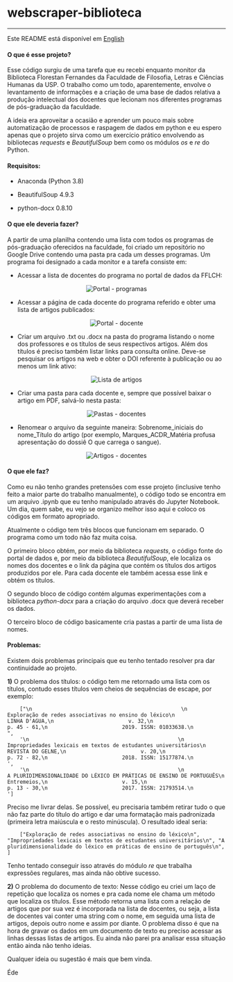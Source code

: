 # webscraper-biblioteca

---

Este README está disponível em [English](README.en.md)  

#### O que é esse projeto?

Esse código surgiu de uma tarefa que eu recebi enquanto monitor da Biblioteca Florestan Fernandes da Faculdade de Filosofia, Letras e Ciências Humanas da USP. O trabalho como um todo, aparentemente, envolve o levantamento de informações e a criação de uma base de dados relativa a produção intelectual dos docentes que lecionam nos diferentes programas de pós-graduação da faculdade.

A ideia era aproveitar a ocasião e aprender um pouco mais sobre automatização de processos e raspagem de dados em python e eu espero apenas que o projeto sirva como um exercício prático envolvendo as bibliotecas *requests* e *BeautifulSoup* bem como os módulos *os* e *re* do Python.

#### Requisitos:

- Anaconda (Python 3.8)

- BeautifulSoup 4.9.3

- python-docx 0.8.10

#### O que ele deveria fazer?

A partir de uma planilha contendo uma lista com todos os programas de pós-graduação oferecidos na faculdade, foi criado um repositório no Google Drive contendo uma pasta pra cada um desses programas. Um programa foi designado a cada monitor e a tarefa consiste em:

- Acessar a lista de docentes do programa no portal de dados da FFLCH:

<p align="center">
<img src="Screenshots/portal-programas.png" href="https://dados.fflch.usp.br/programas" alt="Portal - programas"/>
</p>

- Acessar a página de cada docente do programa referido e obter uma lista de artigos publicados:

<p align="center">
<img src="Screenshots/portal-docente.png" href="https://dados.fflch.usp.br/programas/docente/2339547?tipo=periodo&ano=2017&ano_ini=2017&ano_fim=2020" alt="Portal - docente"/>
</p>

- Criar um arquivo .txt ou .docx na pasta do programa listando o nome dos professores e os títulos de seus respectivos artigos. Além dos títulos é preciso também listar links para consulta online. Deve-se pesquisar os artigos na web e obter o DOI referente à publicação ou ao menos um link ativo:

<p align="center">
<img src="Screenshots/listadeartigos.png" alt="Lista de artigos"/>
</p>

- Criar uma pasta para cada docente e, sempre que possível baixar o artigo em PDF, salvá-lo nesta pasta:

<p align="center">
<img src="Screenshots/pastas-docentes.png" alt="Pastas - docentes"/>
</p>

- Renomear o arquivo da seguinte maneira: Sobrenome_iniciais do nome_Título do artigo (por exemplo, Marques_ACDR_Matéria profusa apresentação do dossiê O que carrega o sangue).

<p align="center">
<img src="Screenshots/artigos-docente.png" alt="Artigos - docentes"/>
</p>

#### O que ele faz?

Como eu não tenho grandes pretensões com esse projeto (inclusive tenho feito a maior parte do trabalho manualmente), o código todo se encontra em um arquivo .ipynb que eu tenho manipulado através do Jupyter Notebook. Um dia, quem sabe, eu vejo se organizo melhor isso aqui e coloco os códigos em formato apropriado.

Atualmente o código tem três blocos que funcionam em separado. O programa como um todo não faz muita coisa.

O primeiro bloco obtém, por meio da biblioteca *requests*, o código fonte do portal de dados e, por meio da biblioteca *BeautifulSoup*, ele localiza os nomes dos docentes e o link da página que contém os títulos dos artigos produzidos por ele. Para cada docente ele também acessa esse link e obtém os títulos.

O segundo bloco de código contém algumas experimentações com a biblioteca *python-docx* para a criação do arquivo .docx que deverá receber os dados.

O terceiro bloco de código basicamente cria pastas a partir de uma lista de nomes.

#### Problemas:

Existem dois problemas principais que eu tenho tentado resolver pra dar continuidade ao projeto.

**1)** O problema dos títulos: o código tem me retornado uma lista com os títulos, contudo esses títulos vem cheios de sequências de escape, por exemplo:

		["\n                                                \n                        Exploração de redes associativas no ensino do léxico\n                        LINHA D'AGUA,\n                        v. 32,\n                        p. 45 - 61,\n                        2019. ISSN: 01033638.\n                    ",
		'\n                                                \n                        Impropriedades lexicais em textos de estudantes universitários\n                        REVISTA DO GELNE,\n                        v. 20,\n                        p. 72 - 82,\n                        2018. ISSN: 15177874.\n                    ',
		'\n                                                \n                        A PLURIDIMENSIONALIDADE DO LÉXICO EM PRÁTICAS DE ENSINO DE PORTUGUÊS\n                        Entremeios,\n                        v. 15,\n                        p. 13 - 30,\n                        2017. ISSN: 21793514.\n                    '] 

Preciso me livrar delas. Se possível, eu precisaria também retirar tudo o que não faz parte do título do artigo e dar uma formatação mais padronizada (primeira letra maiúscula e o resto minúscula). O resultado ideal seria:

		["Exploração de redes associativas no ensino do léxico\n", "Impropriedades lexicais em textos de estudantes universitários\n", "A pluridimensionalidade do léxico em práticas de ensino de português\n", ] 

Tenho tentado conseguir isso através do módulo *re* que trabalha expressões regulares, mas ainda não obtive sucesso.

**2)** O problema do documento de texto: Nesse código eu criei um laço de repetição que localiza os nomes e pra cada nome ele chama um método que localiza os títulos. Esse método retorna uma lista com a relação de artigos que por sua vez é incorporada na lista de docentes, ou seja, a lista de docentes vai conter uma string com o nome, em seguida uma lista de artigos, depois outro nome e assim por diante. O problema disso é que na hora de gravar os dados em um documento de texto eu preciso acessar as linhas dessas listas de artigos. Eu ainda não parei pra analisar essa situação então ainda não tenho ideias.


Qualquer ideia ou sugestão é mais que bem vinda.

Éde
